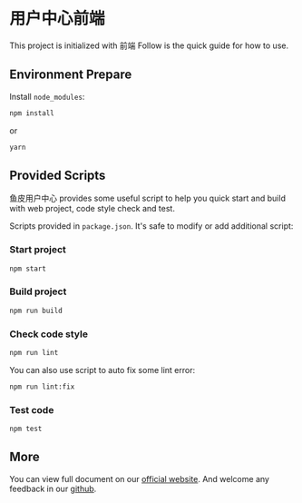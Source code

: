 # 用户中心前端

This project is initialized with 前端 Follow is the quick guide for how to use.

## Environment Prepare

Install `node_modules`:

```bash
npm install
```

or

```bash
yarn
```

## Provided Scripts

鱼皮用户中心 provides some useful script to help you quick start and build with web project, code style check and test.

Scripts provided in `package.json`. It's safe to modify or add additional script:

### Start project

```bash
npm start
```

### Build project

```bash
npm run build
```

### Check code style

```bash
npm run lint
```

You can also use script to auto fix some lint error:

```bash
npm run lint:fix
```

### Test code

```bash
npm test
```

## More

You can view full document on our [official website](https://pro.ant.design). And welcome any feedback in our [github](https://github.com/ant-design/ant-design-pro).
